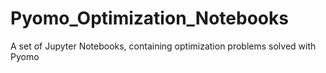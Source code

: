 # Pyomo_Optimization_Notebooks
A set of Jupyter Notebooks, containing optimization problems solved with Pyomo
